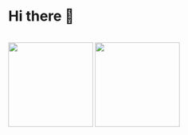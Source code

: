 # Hi there 👋

<br>

<div>
  <img
    src="https://github-readme-stats.vercel.app/api?username=daspoet&show_icons=true&theme=radical"
    height="170"
  />
  <img
    src="https://github-readme-stats.vercel.app/api/top-langs/?username=daspoet&layout=compact&hide=css&theme=radical"
    height="170"
  />
</div>
